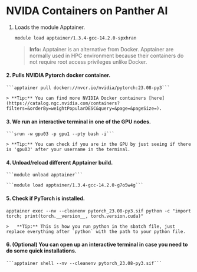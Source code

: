 # NVIDA Containers on Panther AI

1. Loads the module Apptainer. 

	```bash
 	module load apptainer/1.3.4-gcc-14.2.0-spxhran
 	```
 
	> **Info:** Apptainer is an alternative from Docker. Apptainer are normally used in HPC environment because their containers do not require root access privileges unlike Docker.
	
#### 2. Pulls NVIDIA Pytorch docker container.
	
 	```apptainer pull docker://nvcr.io/nvidia/pytorch:23.08-py3```

	> **Tip:** You can find more NVIDIA Docker containers [here](https://catalog.ngc.nvidia.com/containers?filters=&orderBy=weightPopularDESC&query=&page=&pageSize=).

#### 3. We run an interactive terminal in one of the GPU nodes.
	
 	```srun -w gpu03 -p gpu1 --pty bash -i```

	> **Tip:** You can check if you are in the GPU by just seeing if there is 'gpu03' after your username in the terminal.

#### 4. Unload/reload different Apptainer build.
	
 	```module unload apptainer```

	```module load apptainer/1.3.4-gcc-14.2.0-g7o5w4g```

#### 5. Check if PyTorch is installed.

   ```apptainer exec --nv --cleanenv pytorch_23.08-py3.sif python -c "import torch; print(torch.__version__, torch.version.cuda)"```

	> 	**Tip:** This is how you run python in the sbatch file, just replace everything after `python` with the path to your python file.

#### 6. (Optional) You can open up an interactive terminal in case you need to do some quick installations.
	
 	```apptainer shell --nv --cleanenv pytorch_23.08-py3.sif```

